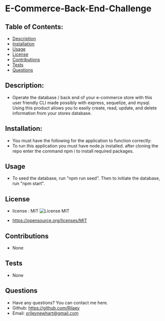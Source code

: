  # E-Commerce-Back-End-Challenge

  ## Table of Contents:

  * [Description](#description)
  * [Installation](#installation)
  * [Usage](#usage)
  * [License](#license)
  * [Contributions](#contributions)
  * [Tests](#tests)
  * [Questions](#questions)

  ## Description: 
  -  Operate the database / back end of your e-commerce store with this user friendly CLI made possibly with express, sequelize, and mysql. Using this product allows you to easily create, read, update, and delete information from your stores database.

  ## Installation:
  - You must have the following for the application to function correctly: 
  - To run this application you must have node.js installed. after cloning the repo enter the command npm i to install required packages. 

  ## Usage
  - To seed the database, run "npm run seed". Then to initiate the database, run "npm start".

  ## License
  - license : MIT ![License MIT](https://img.shields.io/badge/License-MIT-yellow.svg)

  - https://opensource.org/licenses/MIT

  ## Contributions
  - None

  ## Tests
  - None

  ## Questions
  - Have any questions? You can contact me here.
  - Github: https://github.com/Rilaey
  - Email: xrileynewhart@gmail.com
